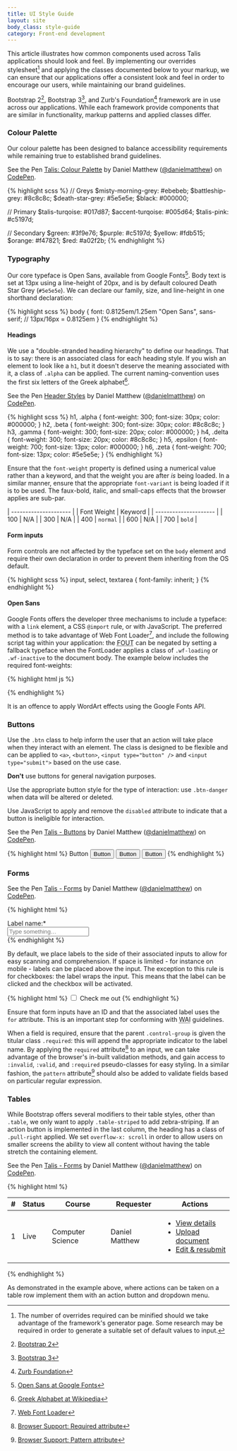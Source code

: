 ```yaml
---
title: UI Style Guide
layout: site
body_class: style-guide
category: Front-end development
---
```

This article illustrates how common components used across Talis applications should look and feel. By implementing  our overrides stylesheet[^1] and applying the classes documented below to your markup, we can ensure that our applications offer a consistent look and feel in order to encourage our users, while maintaining our brand guidelines.

Bootstrap 2[^2], Bootstrap 3[^3], and Zurb's Foundation[^4] framework are in use across our applications. While each framework provide components that are similar in functionality, markup patterns and applied classes differ.

### Colour Palette
Our colour palette has been designed to balance accessibility requirements while remaining true to established brand guidelines.

<p data-height="833" data-theme-id="0" data-slug-hash="mJaPYy" data-default-tab="result" data-user="danielmatthew" class='codepen'>See the Pen <a href='http://codepen.io/danielmatthew/pen/mJaPYy/'>Talis: Colour Palette</a> by Daniel Matthew (<a href='http://codepen.io/danielmatthew'>@danielmatthew</a>) on <a href='http://codepen.io'>CodePen</a>.</p>
<script async src="//assets.codepen.io/assets/embed/ei.js"></script>

{% highlight scss %}
// Greys
$misty-morning-grey: #ebebeb;
$battleship-grey: #8c8c8c;
$death-star-grey: #5e5e5e;
$black: #000000;

// Primary
$talis-turqoise: #017d87;
$accent-turqoise: #005d64;
$talis-pink: #c5197d;

// Secondary
$green: #3f9e76;
$purple: #c5197d;
$yellow: #fdb515;
$orange: #f47821;
$red: #a02f2b;
{% endhighlight %}

### Typography
Our core typeface is Open Sans, available from Google Fonts[^5]. Body text is set at 13px using a line-height of 20px, and is by default coloured Death Star Grey (`#5e5e5e`). We can declare our family, size, and line-height in one shorthand declaration:

{% highlight scss %}
body {
  font: 0.8125em/1.25em "Open Sans", sans-serif; // 13px/16px = 0.8125em
}
{% endhighlight %}

#### Headings
We use a "double-stranded heading hierarchy" to define our headings. That is to say: there is an associated class for each heading style. If you wish an element to look like a `h1`, but it doesn't deserve the meaning associated with it, a class of `.alpha` can be applied. The current naming-convention uses the first six letters of the Greek alphabet[^6].

<p data-height="268" data-theme-id="0" data-slug-hash="dowMBB" data-default-tab="result" data-user="danielmatthew" class='codepen'>See the Pen <a href='http://codepen.io/danielmatthew/pen/dowMBB/'>Header Styles</a> by Daniel Matthew (<a href='http://codepen.io/danielmatthew'>@danielmatthew</a>) on <a href='http://codepen.io'>CodePen</a>.</p>
<script async src="//assets.codepen.io/assets/embed/ei.js"></script>

{% highlight scss %}
h1, .alpha {
  font-weight: 300;
  font-size: 30px;
  color: #000000;
}
h2, .beta {
  font-weight: 300;
  font-size: 30px;
  color: #8c8c8c;
}
h3, .gamma {
  font-weight: 300;
  font-size: 20px;
  color: #000000;
}
h4, .delta {
  font-weight: 300;
  font-size: 20px;
  color: #8c8c8c;
}
h5, .epsilon {
  font-weight: 700;
  font-size: 13px;
  color: #000000;
}
h6, .zeta {
  font-weight: 700;
  font-size: 13px;
  color: #5e5e5e;
}
{% endhighlight %}

Ensure that the `font-weight` property is defined using a numerical value rather than a keyword, and that the weight you are after _is_ being loaded.
In a similar manner, ensure that the appropriate `font-variant` is being loaded if it is to be used. The faux-bold, italic, and small-caps effects that the browser applies are sub-par.

| --------------------- |
| Font Weight | Keyword |
| --------------------- |
| 100 | N/A |
| 300 | N/A |
| 400 | `normal` |
| 600 | N/A |
| 700 | `bold` |

#### Form inputs
Form controls are not affected by the typeface set on the `body` element and require their own declaration in order to prevent them inheriting from the OS default.

{% highlight scss %}
input, select, textarea {
  font-family: inherit;
}
{% endhighlight %}

#### Open Sans
Google Fonts offers the developer three mechanisms to include a typeface: with a `link` element, a CSS `@import` rule, or with JavaScript.
The preferred method is to take advantage of Web Font Loader[^7], and include the following script tag within your application: the <abbr title="Flash of Unstyled Text">FOUT</abbr> can be negated by setting a fallback typeface when the FontLoader applies a class of `.wf-loading` or `.wf-inactive` to the document body.
The example below includes the required font-weights:

{% highlight html js %}
<script>
  WebFontConfig = {
    google: { families: ['Open+Sans:400,300,700:latin'] }
  };
  (function() {
    var wf = document.createElement('script');
    wf.src = ('https:' == document.location.protocol ? 'https' : 'http') +
      '://ajax.googleapis.com/ajax/libs/webfont/1/webfont.js';
    wf.type = 'text/javascript';
    wf.async = 'true';
    var s = document.getElementsByTagName('script')[0];
    s.parentNode.insertBefore(wf, s);
  })();
</script>
{% endhighlight %}

It is an offence to apply WordArt effects using the Google Fonts API.

### Buttons
Use the `.btn` class to help inform the user that an action will take place when they interact with an element.
The class is designed to be flexible and can be applied to `<a>`, `<button>`, `<input type="button" />` and `<input type="submit">` based on the use case.

**Don't** use buttons for general navigation purposes.

Use the appropriate button style for the type of interaction: use `.btn-danger` when data will be altered or deleted.

Use JavaScript to apply and remove the `disabled` attribute to indicate that a button is ineligible for interaction.

<p data-height="268" data-theme-id="0" data-slug-hash="eNbZqr" data-default-tab="result" data-user="danielmatthew" class='codepen'>See the Pen <a href='http://codepen.io/danielmatthew/pen/eNbZqr/'>Talis - Buttons</a> by Daniel Matthew (<a href='http://codepen.io/danielmatthew'>@danielmatthew</a>) on <a href='http://codepen.io'>CodePen</a>.</p>
<script async src="//assets.codepen.io/assets/embed/ei.js"></script>

{% highlight html %}
<a class="btn">Button</a>
<button class="btn">Button</button>
<input class="btn" type="button" value="Button" />
<input class="btn" type="submit" value="Button" />
{% endhighlight %}

### Forms

<p data-height="268" data-theme-id="0" data-slug-hash="MwZpdK" data-default-tab="result" data-user="danielmatthew" class='codepen'>See the Pen <a href='http://codepen.io/danielmatthew/pen/MwZpdK/'>Talis - Forms</a> by Daniel Matthew (<a href='http://codepen.io/danielmatthew'>@danielmatthew</a>) on <a href='http://codepen.io'>CodePen</a>.</p>
<script async src="//assets.codepen.io/assets/embed/ei.js"></script>

{% highlight html %}
<div class="control-group">
  <label class="control-label">Label name:* </label>
  <div class="controls">
    <input type="text" placeholder="Type something…" />
  </div>
</div>
{% endhighlight %}

By default, we place labels to the side of their associated inputs to allow for easy scanning and comprehension. If space is limited - for instance on mobile - labels can be placed above the input.
The exception to this rule is for checkboxes: the label wraps the input. This means that the label can be clicked and the checkbox will be activated.

{% highlight html %}
<label class="checkbox">
  <input type="checkbox"> Check me out
</label>
{% endhighlight %}

Ensure that form inputs have an ID and that the associated label uses the `for` attribute. This is an important step for conforming with <abbr title="Web Accessibility Initiative">WAI</abbr> guidelines.

When a field is required, ensure that the parent `.control-group` is given the titular class `.required`: this will append the appropriate indicator to the label name. By applying the `required` attribute[^8] to an input, we can take advantage of the browser's in-built validation methods, and gain access to `:invalid`, `:valid`, and `:required` pseudo-classes for easy styling. In a similar fashion, the `pattern` attribute[^9] should also be added to validate fields based on particular regular expression.

### Tables

While Bootstrap offers several modifiers to their table styles, other than `.table`, we only want to apply `.table-striped` to add zebra-striping. If an action button is implemented in the last column, the heading has a class of <code>.pull-right</code> applied. We set `overflow-x: scroll` in order to allow users on smaller screens the ability to view all content without having the table stretch the containing element.

<p data-height="268" data-theme-id="0" data-slug-hash="dowvEm" data-default-tab="result" data-user="danielmatthew" class='codepen'>See the Pen <a href='http://codepen.io/danielmatthew/pen/dowvEm/'>Talis - Forms</a> by Daniel Matthew (<a href='http://codepen.io/danielmatthew'>@danielmatthew</a>) on <a href='http://codepen.io'>CodePen</a>.</p>
<script async src="//assets.codepen.io/assets/embed/ei.js"></script>

{% highlight html %}
<table class="table table-striped">
  <thead>
    <th>#</th>
    <th>Status</th>
    <th>Course</th>
    <th>Requester</th>
    <th class="text-right">Actions</th>
  </thead>
  <tbody>
    <tr>
      <td>1</td>
      <td><span class="label">Live</span></td>
      <td>Computer Science</td>
      <td>Daniel Matthew</td>
      <td>
      <div class="btn-group pull-right">
        <a href="#" data-toggle="dropdown" class="btn btn-large btn-link dropdown-toggle"><i class="icon icon-ellipsis-vertical"></i></a>
        <ul class="dropdown-menu">
          <li><a href="#">View details</a></li>
          <li><a href="#">Upload document</a></li>
          <li><a href="#">Edit &amp; resubmit</a></li>
        </ul>
      </div>
      </td>
    </tr>
  </tbody>
</table>
{% endhighlight %}

As demonstrated in the example above, where actions can be taken on a table row implement them with an action button and dropdown menu.

[^1]: The number of overrides required can be minified should we take advantage of the framework's generator page. Some research may be required in order to generate a suitable set of default values to input.
[^2]: [Bootstrap 2](http://getbootstrap.com/2.3.2/)
[^3]: [Bootstrap 3](http://getbootstrap.com/)
[^4]: [Zurb Foundation](http://foundation.zurb.com)
[^5]: [Open Sans at Google Fonts](https://www.google.com/fonts/specimen/Open+Sans)
[^6]: [Greek Alphabet at Wikipedia](https://en.wikipedia.org/wiki/Greek_alphabet)
[^7]: [Web Font Loader](https://github.com/typekit/webfontloader)
[^8]: [Browser Support: Required attribute](http://caniuse.com/#search=required)
[^9]: [Browser Support: Pattern attribute](http://caniuse.com/#feat=input-pattern)
